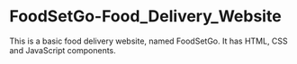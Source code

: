 # FoodSetGo-Food_Delivery_Website
This is a basic food delivery website, named FoodSetGo. It has HTML, CSS and JavaScript components.
